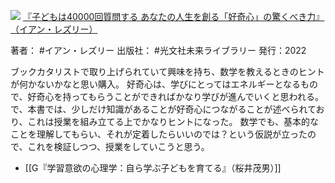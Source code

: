 ![](https://gyazo.com/48546bf90d3ea76e5bc0fb125c6378af.jpg)
[『子どもは40000回質問する あなたの人生を創る「好奇心」の驚くべき力』（イアン・レズリー）](https://amzn.to/3LQWHtG)

著者： #イアン・レズリー 
出版社： #光文社未来ライブラリー 
発行：2022

ブックカタリストで取り上げられていて興味を持ち、数学を教えるときのヒントが何かないかなと思い購入。
好奇心は、学びにとってはエネルギーとなるもので、好奇心を持ってもらうことができればかなり学びが進んでいくと思われる。
で、本書では、少しだけ知識があることが好奇心につながることが述べられており、これは授業を組み立てる上でかなりヒントになった。
数学でも、基本的なことを理解してもらい、それが定着したらいいのでは？という仮説が立ったので、これを検証しつつ、授業をしていこうと思う。

- [[G『学習意欲の心理学：自ら学ぶ子どもを育てる』（桜井茂男）]]
